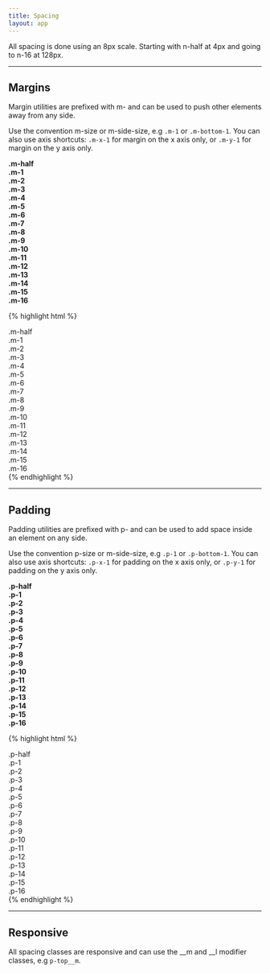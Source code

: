 ```yaml
---
title: Spacing
layout: app
---
```


<p class="t-4">All spacing is done using an 8px scale. Starting with n-half at 4px and going to n-16 at 128px.</p>

<hr />

## Margins
<p class="t-4">Margin utilities are prefixed with m- and can be used to push other elements away from any side.</p>

<p>Use the convention m-size or m-side-size, e.g <code>.m-1</code> or <code>.m-bottom-1</code>. You can also use axis shortcuts: <code>.m-x-1</code> for margin on the x axis only, or <code>.m-y-1</code> for margin on the y axis only.</p>
<div class="p-2 bg-c-g100 m-bottom">
	<div class="p-1 bg-c-g200 m-bottom-half"><strong>.m-half</strong></div>
	<div class="p-1 bg-c-g200 m-bottom-1"><strong>.m-1</strong></div>
	<div class="p-1 bg-c-g200 m-bottom-2"><strong>.m-2</strong></div>
	<div class="p-1 bg-c-g200 m-bottom-3"><strong>.m-3</strong></div>
	<div class="p-1 bg-c-g200 m-bottom-4"><strong>.m-4</strong></div>
	<div class="p-1 bg-c-g200 m-bottom-5"><strong>.m-5</strong></div>
	<div class="p-1 bg-c-g200 m-bottom-6"><strong>.m-6</strong></div>
	<div class="p-1 bg-c-g200 m-bottom-7"><strong>.m-7</strong></div>
	<div class="p-1 bg-c-g200 m-bottom-8"><strong>.m-8</strong></div>
	<div class="p-1 bg-c-g200 m-bottom-9"><strong>.m-9</strong></div>
	<div class="p-1 bg-c-g200 m-bottom-10"><strong>.m-10</strong></div>
	<div class="p-1 bg-c-g200 m-bottom-11"><strong>.m-11</strong></div>
	<div class="p-1 bg-c-g200 m-bottom-12"><strong>.m-12</strong></div>
	<div class="p-1 bg-c-g200 m-bottom-13"><strong>.m-13</strong></div>
	<div class="p-1 bg-c-g200 m-bottom-14"><strong>.m-14</strong></div>
	<div class="p-1 bg-c-g200 m-bottom-15"><strong>.m-15</strong></div>
	<div class="p-1 bg-c-g200 m-bottom-16"><strong>.m-16</strong></div>
</div>

{% highlight html %}
<div class="m-half">.m-half</div>
<div class="m-1">.m-1</div>
<div class="m-2">.m-2</div>
<div class="m-3">.m-3</div>
<div class="m-4">.m-4</div>
<div class="m-5">.m-5</div>
<div class="m-6">.m-6</div>
<div class="m-7">.m-7</div>
<div class="m-8">.m-8</div>
<div class="m-9">.m-9</div>
<div class="m-10">.m-10</div>
<div class="m-11">.m-11</div>
<div class="m-12">.m-12</div>
<div class="m-13">.m-13</div>
<div class="m-14">.m-14</div>
<div class="m-15">.m-15</div>
<div class="m-16">.m-16</div>
{% endhighlight %}

<hr />

## Padding
<p class="t-5">Padding utilities are prefixed with p- and can be used to add space inside an element on any side.</p>

<p>Use the convention p-size or m-side-size, e.g <code>.p-1</code> or <code>.p-bottom-1</code>. You can also use axis shortcuts: <code>.p-x-1</code> for padding on the x axis only, or <code>.p-y-1</code> for padding on the y axis only.</p>

<div class="p-2 bg-c-g100 m-bottom">
	<div class="m-bottom-1 bg-c-g200 p-half"><strong>.p-half</strong></div>
	<div class="m-bottom-1 bg-c-g200 p-1"><strong>.p-1</strong></div>
	<div class="m-bottom-1 bg-c-g200 p-2"><strong>.p-2</strong></div>
	<div class="m-bottom-1 bg-c-g200 p-3"><strong>.p-3</strong></div>
	<div class="m-bottom-1 bg-c-g200 p-4"><strong>.p-4</strong></div>
	<div class="m-bottom-1 bg-c-g200 p-5"><strong>.p-5</strong></div>
	<div class="m-bottom-1 bg-c-g200 p-6"><strong>.p-6</strong></div>
	<div class="m-bottom-1 bg-c-g200 p-7"><strong>.p-7</strong></div>
	<div class="m-bottom-1 bg-c-g200 p-8"><strong>.p-8</strong></div>
	<div class="m-bottom-1 bg-c-g200 p-9"><strong>.p-9</strong></div>
	<div class="m-bottom-1 bg-c-g200 p-10"><strong>.p-10</strong></div>
	<div class="m-bottom-1 bg-c-g200 p-11"><strong>.p-11</strong></div>
	<div class="m-bottom-1 bg-c-g200 p-12"><strong>.p-12</strong></div>
	<div class="m-bottom-1 bg-c-g200 p-13"><strong>.p-13</strong></div>
	<div class="m-bottom-1 bg-c-g200 p-14"><strong>.p-14</strong></div>
	<div class="m-bottom-1 bg-c-g200 p-15"><strong>.p-15</strong></div>
	<div class="m-bottom-1 bg-c-g200 p-16"><strong>.p-16</strong></div>
</div>

{% highlight html %}
<div class="p-half">.p-half</div>
<div class="p-1">.p-1</div>
<div class="p-2">.p-2</div>
<div class="p-3">.p-3</div>
<div class="p-4">.p-4</div>
<div class="p-5">.p-5</div>
<div class="p-6">.p-6</div>
<div class="p-7">.p-7</div>
<div class="p-8">.p-8</div>
<div class="p-9">.p-9</div>
<div class="p-10">.p-10</div>
<div class="p-11">.p-11</div>
<div class="p-12">.p-12</div>
<div class="p-13">.p-13</div>
<div class="p-14">.p-14</div>
<div class="p-15">.p-15</div>
<div class="p-16">.p-16</div>
{% endhighlight %}

<hr />

## Responsive

All spacing classes are responsive and can use the __m and __l modifier classes, e.g `p-top__m`.
